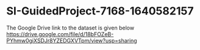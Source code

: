 # SI-GuidedProject-7168-1640582157

The Google Drive link to the dataset is given below
https://drive.google.com/file/d/18bFOZeB-PYhmw0giXSDJr8YZEDGXVTpm/view?usp=sharing
